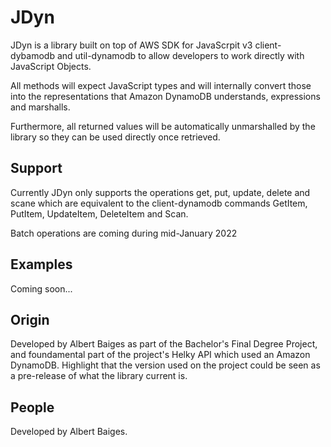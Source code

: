 
# JDyn

JDyn is a library built on top of AWS SDK for JavaScrpit v3 client-dybamodb 
and util-dynamodb to allow developers to work directly with JavaScript Objects.

All methods will expect JavaScript types and will internally convert those
into the representations that Amazon DynamoDB understands, expressions and marshalls.

Furthermore, all returned values will be automatically unmarshalled by the library
so they can be used directly once retrieved.

## Support

Currently JDyn only supports the operations get, put, update, delete and scane which
are equivalent to the client-dynamodb commands GetItem, PutItem, UpdateItem, DeleteItem
and Scan. 

Batch operations are coming during mid-January 2022

## Examples

Coming soon...

## Origin

Developed by Albert Baiges as part of the Bachelor's Final Degree Project, and foundamental part
of the project's Helky API which used an Amazon DynamoDB. Highlight that the version used on the project
could be seen as a pre-release of what the library current is.

## People

Developed by Albert Baiges.
